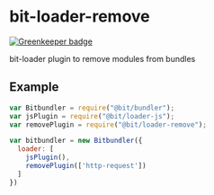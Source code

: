 # bit-loader-remove

[![Greenkeeper badge](https://badges.greenkeeper.io/MiguelCastillo/bit-loader-remove.svg)](https://greenkeeper.io/)

bit-loader plugin to remove modules from bundles

## Example

``` javascript
var Bitbundler = require("@bit/bundler");
var jsPlugin = require("@bit/loader-js");
var removePlugin = require("@bit/loader-remove");

var bitbundler = new Bitbundler({
  loader: [
    jsPlugin(),
    removePlugin(['http-request'])
  ]
})
```
